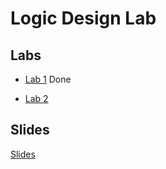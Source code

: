 # Logic Design Lab

## Labs

- [Lab 1](./labs/lab1) Done

- [Lab 2](./labs/lab2)

## Slides

[Slides](./slides)